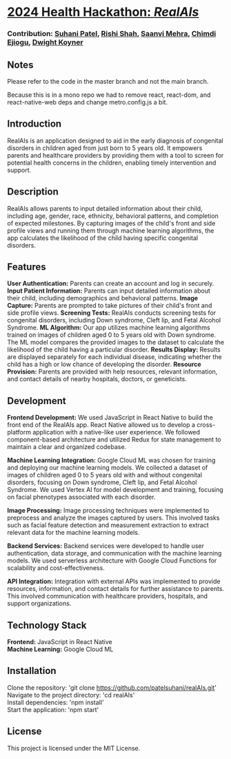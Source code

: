 # [2024 Health Hackathon: *RealAIs*](https://github.com/patelsuhani/realAIs)

### Contribution: [Suhani Patel](https://github.com/patelsuhani/), [Rishi Shah](https://github.com/rishis123/), [Saanvi Mehra](https://github.com/saanvimehra), [Chimdi Ejiogu](https://github.com/cejiogu/), [Dwight Koyner](https://github.com/dwightkoyner/)

## Notes

Please refer to the code in the master branch and not the main branch.

Because this is in a mono repo we had to remove react, react-dom, and react-native-web deps and change metro.config.js a bit.

## Introduction
RealAIs is an application designed to aid in the early diagnosis of congenital disorders in children aged from just born to 5 years old. It empowers parents and healthcare providers by providing them with a tool to screen for potential health concerns in the children, enabling timely intervention and support.

## Description
RealAIs allows parents to input detailed information about their child, including age, gender, race, ethnicity, behavioral patterns, and completion of expected milestones. By capturing images of the child's front and side profile views and running them through machine learning algorithms, the app calculates the likelihood of the child having specific congenital disorders.

## Features
<b>User Authentication:</b> Parents can create an account and log in securely.
<b>Input Patient Information:</b> Parents can input detailed information about their child, including demographics and behavioral patterns.
<b>Image Capture:</b> Parents are prompted to take pictures of their child's front and side profile views.
<b>Screening Tests:</b> RealAIs conducts screening tests for congenital disorders, including Down syndrome, Cleft lip, and Fetal Alcohol Syndrome.
<b>ML Algorithm:</b> Our app utilizes machine learning algorithms trained on images of children aged 0 to 5 years old with Down syndrome. The ML model compares the provided images to the dataset to calculate the likelihood of the child having a particular disorder.
<b>Results Display:</b> Results are displayed separately for each individual disease, indicating whether the child has a high or low chance of developing the disorder.
<b>Resource Provision:</b> Parents are provided with help resources, relevant information, and contact details of nearby hospitals, doctors, or geneticists.

## Development
<b>Frontend Development:</b> We used JavaScript in React Native to build the front end of the RealAIs app. React Native allowed us to develop a cross-platform application with a native-like user experience. We followed component-based architecture and utilized Redux for state management to maintain a clear and organized codebase.

<b>Machine Learning Integration:</b> Google Cloud ML was chosen for training and deploying our machine learning models. We collected a dataset of images of children aged 0 to 5 years old with and without congenital disorders, focusing on Down syndrome, Cleft lip, and Fetal Alcohol Syndrome. We used Vertex AI for model development and training, focusing on facial phenotypes associated with each disorder.

<b>Image Processing:</b> Image processing techniques were implemented to preprocess and analyze the images captured by users. This involved tasks such as facial feature detection and measurement extraction to extract relevant data for the machine learning models.

<b>Backend Services:</b> Backend services were developed to handle user authentication, data storage, and communication with the machine learning models. We used serverless architecture with Google Cloud Functions for scalability and cost-effectiveness.

<b>API Integration:</b> Integration with external APIs was implemented to provide resources, information, and contact details for further assistance to parents. This involved communication with healthcare providers, hospitals, and support organizations.

## Technology Stack
<b>Frontend:</b> JavaScript in React Native <br>
<b>Machine Learning:</b> Google Cloud ML

<!-- ## How to Use -->

## Installation
Clone the repository: 'git clone https://github.com/patelsuhani/realAIs.git' <br>
Navigate to the project directory: 'cd realAIs' <br>
Install dependencies: 'npm install' <br>
Start the application: 'npm start' <br>

<!-- ## Feedback -->

## License
This project is licensed under the MIT License.

